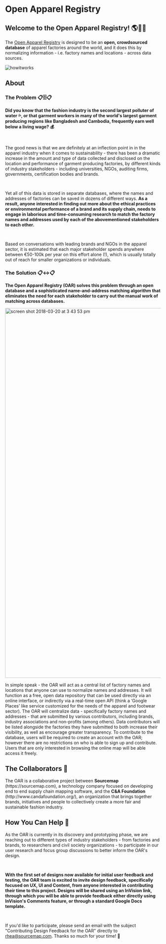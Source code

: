 <h1>Open Apparel Registry</h1>

<h2>Welcome to the Open Apparel Registry! 🌎👕🎉</h2>

The [Open Apparel Registry](https://openapprel.org) is designed to be an <b>open, crowdsourced database</b> of apparel factories around the world, and it does this by normalizing information - i.e. factory names and locations - across data sources.

![howitworks](https://user-images.githubusercontent.com/13699037/37334841-07d736e8-26d3-11e8-9677-a52a608088ae.jpg)

<h2>About</h2>

<h3>The Problem 📋🗄📋</h3> 

<b>Did you know that the fashion industry is the second largest polluter of water 💦, or that garment workers in many of the world's largest garment producing regions like Bangladesh and Cambodia, frequently earn well below a living wage? 💰</b>

<br>

The good news is that we are definitely at an inflection point in in the apparel industry when it comes to sustainability - there has been a dramatic increase in the amount and type of data collected and disclosed on the location and performance of garment producing factories, by different kinds of industry stakeholders - including universities, NGOs, auditing firms, governments, certification bodies and brands. 

<br>

Yet all of this data is stored in separate databases, where the names and addresses of factories can be saved in dozens of different ways. <b>As a result, anyone interested in finding out more about the ethical practices or environmental performance of a brand and its supply chain, needs to engage in laborious and time-consuming research to match the factory names and addresses used by each of the abovementioned stakeholders to each other. </b> 

<br>

Based on conversations with leading brands and NGOs in the apparel sector, it is estimated that each major stakeholder spends anywhere between €50-100k per year on this effort alone (!), which is usually totally out of reach for smaller organizations or individuals.

<h3>The Solution 📋↔️📋</h3> 

<b>The Open Apparel Registry (OAR) solves this problem through an open database and a sophisticated name-and-address matching algorithm that eliminates the need for each stakeholder to carry out the manual work of matching across databases. </b>

<img width="1196" alt="screen shot 2018-03-20 at 3 43 53 pm" src="https://user-images.githubusercontent.com/13699037/37648660-9895b36c-2c55-11e8-8e0f-88c46043d259.png">

In simple speak - the OAR will act as a central list of factory names and locations that anyone can use to normalize names and addresses. It will function as a free, open data repository that can be used directly via an online interface, or indirectly via a real-time open API (think a ‘Google Places’ like service customized for the needs of the apparel and footwear sector). The OAR will centralize data - specifically factory names and addresses - that are submitted by various contributors, including brands, industry associations and non-profits (among others). Data contributors will be listed alongside the factories they have submitted to both increase their visibility, as well as encourage greater transparency. To contribute to the database, users will be required to create an account with the OAR; however there are no restrictions on who is able to sign up and contribute. Users that are only interested in browsing the online map will be able access it freely. 


<h2>The Collaborators 🎈</h2>
The OAR is a collaborative project between <b>Sourcemap</b> (https://sourcemap.com), a technology company focused on developing end to end supply chain mapping software, and the <b>C&A Foundation</b> (http://www.candafoundation.org/), an organization that brings together brands, initiatives and people to collectively create a more fair and sustainable fashion industry.

<h2>How You Can Help 💬</h2> 

As the OAR is currently in its discovery and prototyping phase, we are reaching out to different types of industry stakeholders - from factories and brands, to researchers and civil society organizations - to participate in our user research and focus group discussions to better inform the OAR's design.

<br>

<b>With the first set of designs now available for initial user feedback and testing, the OAR team is excited to invite design feedback, specifically focused on UX, UI and Content, from anyone interested in contributing their time to this project. Designs will be shared using an InVision link, through which you will be able to provide feedback either directly using InVision's Comments feature, or through a standard Google Docs template. </b>
  
  <br>
  
If you'd like to participate, please send an email with the subject "Contributing Design Feedback for the OAR" directly to  <rhea@sourcemap.com>. Thanks so much for your time! 💛 
